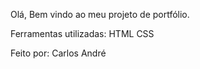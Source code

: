 Olá, Bem vindo ao meu projeto de portfólio.


Ferramentas utilizadas:
HTML
CSS

Feito por:
Carlos André


